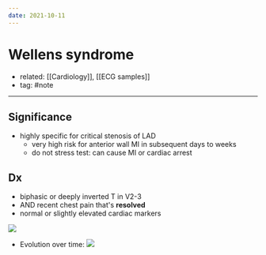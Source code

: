 ```yaml
---
date: 2021-10-11
---
```


# Wellens syndrome

- related: [[Cardiology]], [[ECG samples]]
- tag: #note
---

## Significance

- highly specific for critical stenosis of LAD
	- very high risk for anterior wall MI in subsequent days to weeks
	- do not stress test: can cause MI or cardiac arrest

## Dx

- biphasic or deeply inverted T in V2-3
- AND recent chest pain that's **resolved**
- normal or slightly elevated cardiac markers

![](https://photos.thisispiggy.com/file/wikiFiles/20211011174944.png)

- Evolution over time:
  ![](https://photos.thisispiggy.com/file/wikiFiles/20211011175244.png)
